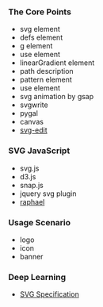 ### The Core Points
- svg element
- defs element
- g element
- use element
- linearGradient element
- path description
- pattern element
- use element
- svg animation by gsap
- svgwrite
- pygal
- canvas
- [svg-edit](https://svg-edit.github.io/svgedit/releases/svg-edit-2.8.1/svg-editor.html)

### SVG JavaScript
- svg.js
- d3.js
- snap.js
- jquery svg plugin
- [raphael](https://github.com/DmitryBaranovskiy/raphael)

### Usage Scenario
- logo
- icon
- banner


### Deep Learning

- [SVG Specification](https://www.w3.org/TR/SVG/intro.html)

